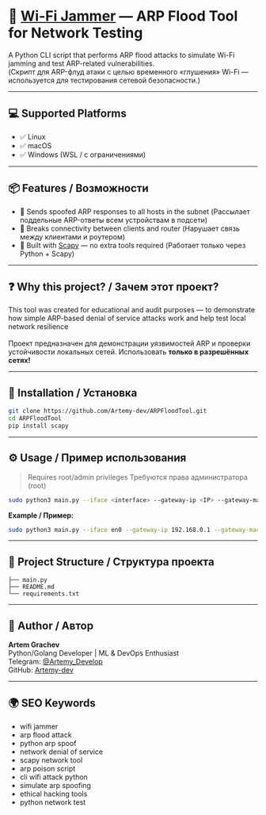 # 🚀 [Wi-Fi Jammer](https://github.com/Artemy-dev/Wi-Fi-Jammer) — ARP Flood Tool for Network Testing  
A Python CLI script that performs ARP flood attacks to simulate Wi-Fi jamming and test ARP-related vulnerabilities.  
(Скрипт для ARP-флуд атаки с целью временного «глушения» Wi-Fi — используется для тестирования сетевой безопасности.)

---

## 💻 Supported Platforms

- ✅ Linux  
- ✅ macOS  
- ✅ Windows (WSL / с ограничениями)

---

## 📦 Features / Возможности

- 🔹 Sends spoofed ARP responses to all hosts in the subnet (Рассылает поддельные ARP-ответы всем устройствам в подсети)
- 🔹 Breaks connectivity between clients and router (Нарушает связь между клиентами и роутером)
- 🔹 Built with [Scapy](https://scapy.net/) — no extra tools required (Работает только через Python + Scapy)

---

## ❓ Why this project? / Зачем этот проект?

This tool was created for educational and audit purposes — to demonstrate how simple ARP-based denial of service attacks work and help test local network resilience<br>  
Проект предназначен для демонстрации уязвимостей ARP и проверки устойчивости локальных сетей. Использовать **только в разрешённых сетях!**

---

## 🚀 Installation / Установка

```bash
git clone https://github.com/Artemy-dev/ARPFloodTool.git
cd ARPFloodTool
pip install scapy
````

---

## ⚙️ Usage / Пример использования

> Requires root/admin privileges
> Требуются права администратора (root)

```bash
sudo python3 main.py --iface <interface> --gateway-ip <IP> --gateway-mac <MAC>
```

**Example / Пример:**

```bash
sudo python3 main.py --iface en0 --gateway-ip 192.168.0.1 --gateway-mac c8:3a:35:28:3e:78
```

---

## 📁 Project Structure / Структура проекта

```
├── main.py
├── README.md
└── requirements.txt
```

---

## 👤 Author / Автор

**Artem Grachev**<br>
Python/Golang Developer | ML & DevOps Enthusiast<br>
Telegram: [@Artemy\_Develop](https://t.me/Artemy_Develop)<br>
GitHub: [Artemy-dev](https://github.com/Artemy-dev)

---

## 🌍 SEO Keywords

* wifi jammer
* arp flood attack
* python arp spoof
* network denial of service
* scapy network tool
* arp poison script
* cli wifi attack python
* simulate arp spoofing
* ethical hacking tools
* python network test
